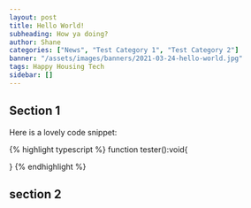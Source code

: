 ```yaml
---
layout: post
title: Hello World!
subheading: How ya doing?
author: Shane
categories: ["News", "Test Category 1", "Test Category 2"]
banner: "/assets/images/banners/2021-03-24-hello-world.jpg"
tags: Happy Housing Tech
sidebar: []
---
```



## Section 1
Here is a lovely code snippet:

{% highlight typescript %}
function tester():void{

}
{% endhighlight %}

## section 2


